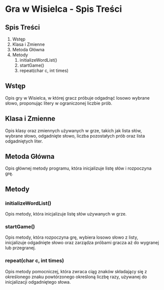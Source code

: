 # Gra w Wisielca - Spis Treści

## Spis Treści

1. Wstęp
2. Klasa i Zmienne
3. Metoda Główna
4. Metody
   1. initializeWordList()
   2. startGame()
   3. repeat(char c, int times)
   
## Wstęp

Opis gry w Wisielca, w której gracz próbuje odgadnąć losowo wybrane słowo, proponując litery w ograniczonej liczbie prób.

## Klasa i Zmienne

Opis klasy oraz zmiennych używanych w grze, takich jak lista słów, wybrane słowo, odgadnięte słowo, liczba pozostałych prób oraz lista odgadniętych liter.

## Metoda Główna

Opis głównej metody programu, która inicjalizuje listę słów i rozpoczyna grę.

## Metody

### initializeWordList()

Opis metody, która inicjalizuje listę słów używanych w grze.

### startGame()

Opis metody, która rozpoczyna grę, wybiera losowo słowo z listy, inicjalizuje odgadnięte słowo oraz zarządza próbami gracza aż do wygranej lub przegranej.

### repeat(char c, int times)

Opis metody pomocniczej, która zwraca ciąg znaków składający się z określonego znaku powtórzonego określoną liczbę razy, używanej do inicjalizacji odgadniętego słowa.
